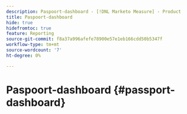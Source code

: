 ```yaml
---
description: Paspoort-dashboard - [!DNL Marketo Measure] - Product
title: Paspoort-dashboard
hide: true
hidefromtoc: true
feature: Reporting
source-git-commit: f8a37a996afefe78900e57e1eb166cdd50b5347f
workflow-type: tm+mt
source-wordcount: '7'
ht-degree: 0%

---
```


# Paspoort-dashboard {#passport-dashboard}
